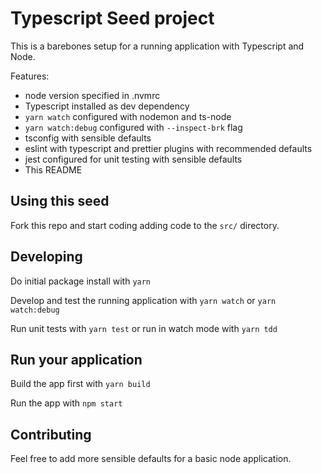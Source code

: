 # Typescript Seed project

This is a barebones setup for a running application with Typescript and Node.

Features:

- node version specified in .nvmrc
- Typescript installed as dev dependency
- `yarn watch` configured with nodemon and ts-node
- `yarn watch:debug` configured with `--inspect-brk` flag
- tsconfig with sensible defaults
- eslint with typescript and prettier plugins with recommended defaults
- jest configured for unit testing with sensible defaults
- This README

## Using this seed

Fork this repo and start coding adding code to the `src/` directory.

## Developing

Do initial package install with `yarn`

Develop and test the running application with `yarn watch` or `yarn watch:debug`

Run unit tests with `yarn test` or run in watch mode with `yarn tdd`

## Run your application

Build the app first with `yarn build`

Run the app with `npm start`

## Contributing

Feel free to add more sensible defaults for a basic node application.
